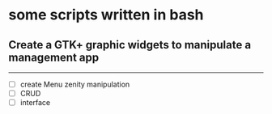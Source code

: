 # some scripts written in bash 

## Create a GTK+ graphic widgets to manipulate a management app 
---
* [ ] create Menu zenity manipulation 
* [ ] CRUD
* [ ] interface